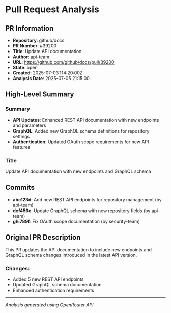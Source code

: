 # Pull Request Analysis

## PR Information
- **Repository**: github/docs
- **PR Number**: #39200
- **Title**: Update API documentation
- **Author**: api-team
- **URL**: https://github.com/github/docs/pull/39200
- **State**: open
- **Created**: 2025-07-03T14:20:00Z
- **Analysis Date**: 2025-07-05 21:15:00

## High-Level Summary

### Summary
- **API Updates**: Enhanced REST API documentation with new endpoints and parameters
- **GraphQL**: Added new GraphQL schema definitions for repository settings
- **Authentication**: Updated OAuth scope requirements for new API features

### Title
Update API documentation with new endpoints and GraphQL schema

## Commits

- **abc123d**: Add new REST API endpoints for repository management (by api-team)
- **def456e**: Update GraphQL schema with new repository fields (by api-team)
- **ghi789f**: Fix OAuth scope documentation (by security-team)

## Original PR Description

This PR updates the API documentation to include new endpoints and GraphQL schema changes introduced in the latest API version.

### Changes:
- Added 5 new REST API endpoints
- Updated GraphQL schema documentation
- Enhanced authentication requirements

---
*Analysis generated using OpenRouter API*
